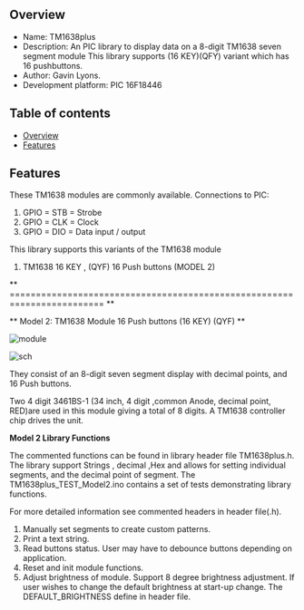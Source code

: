 Overview
--------------------------------------------
* Name: TM1638plus
* Description: An PIC library to display data on a 8-digit TM1638 seven segment module
This library supports (16 KEY)(QFY) variant which has 16 pushbuttons.
* Author: Gavin Lyons.
* Development platform: PIC 16F18446


Table of contents
---------------------------

  * [Overview](#overview)
  * [Features](#features)

Features
----------------------


These TM1638 modules are commonly available. 
Connections to PIC: 

1. GPIO = STB = Strobe
2. GPIO  = CLK  = Clock
3. GPIO = DIO = Data input / output

This library supports this variants of the TM1638 module

1. TM1638 16 KEY , (QYF) 16 Push buttons (MODEL 2)

** ======================================================================== **

** Model 2: TM1638 Module 16 Push buttons (16 KEY) (QYF) **

![ module ](https://github.com/gavinlyonsrepo/TM1638plus/blob/master/extra/images/tm16381.jpg)

![ sch ](https://github.com/gavinlyonsrepo/TM1638plus/blob/master/extra/images/tm16382.jpg)


They consist of an 8-digit seven segment display with decimal points,
and 16 Push buttons.

Two 4 digit 3461BS-1 (34 inch, 4 digit ,common Anode,  decimal point, RED)are used in this module
giving a total of 8 digits. A TM1638 controller chip drives the unit.


**Model 2 Library Functions**

The commented functions can be found in library header file TM1638plus.h.
The library support Strings , decimal ,Hex and allows for setting individual segments,
and the decimal point of segment.
The TM1638plus_TEST_Model2.ino contains a set of tests demonstrating library functions.

For more detailed information see commented headers in header file(.h).

1. Manually set segments to create custom patterns.
2. Print a text string.
3. Read buttons status. User may have to debounce buttons depending on application.
4. Reset and init module functions.
5. Adjust brightness of module. Support 8 degree brightness adjustment.
If user wishes to change the default brightness at start-up change.
The DEFAULT_BRIGHTNESS define in header file. 